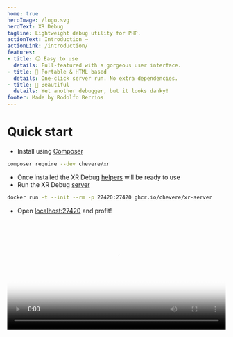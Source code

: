 ```yaml
---
home: true
heroImage: /logo.svg
heroText: XR Debug
tagline: Lightweight debug utility for PHP.
actionText: Introduction →
actionLink: /introduction/
features:
- title: 😌 Easy to use
  details: Full-featured with a gorgeous user interface.
- title: 🍒 Portable & HTML based
  details: One-click server run. No extra dependencies.
- title: 🦄 Beautiful
  details: Yet another debugger, but it looks danky!
footer: Made by Rodolfo Berrios
---
```


# Quick start

* Install using [Composer](https://getcomposer.org/)

```sh
composer require --dev chevere/xr
```

* Once installed the XR Debug [helpers](helpers/README.md) will be ready to use
* Run the XR Debug [server](server/README.md)

```sh
docker run -t --init --rm -p 27420:27420 ghcr.io/chevere/xr-server
```

* Open [localhost:27420](http://localhost:27420) and profit!

<video width="100%" poster="./src/social/github.jpg" controls>
    <source src="./src/video/cremino.mp4" type="video/mp4">
</video>
